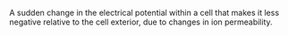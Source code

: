 A sudden change in the electrical potential within a cell that makes it less negative relative to the cell exterior, due to changes in ion permeability.